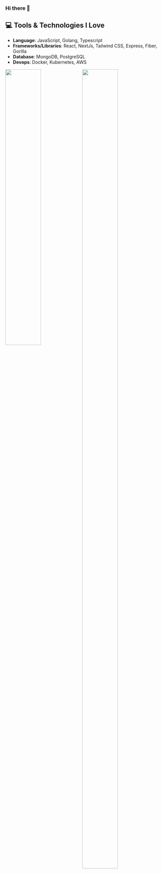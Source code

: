 ### Hi there 👋


## :computer: Tools & Technologies I Love
* **Language**: JavaScript, Golang, Typescript
* **Frameworks/Libraries**: React, NextJs, Tailwind CSS, Express, Fiber, Gorilla
* **Database**: MongoDB, PostgreSQL
* **Devops**: Docker, Kubernetes, AWS

<p align="left"><img align="left" width="47%" src="https://github-readme-stats.vercel.app/api?username=Ciggzy1312&hide=stars&count_private=true&show_icons=true&theme=tokyonight)](https://github.com/anuraghazra/github-readme-stats" /></p>
<img width="47%" height="80%" src="https://github-readme-stats.vercel.app/api/top-langs/?username=Ciggzy1312&layout=compact" />
<!--
**Ciggzy1312/Ciggzy1312** is a ✨ _special_ ✨ repository because its `README.md` (this file) appears on your GitHub profile.

Here are some ideas to get you started:

- 🔭 I’m currently working on ...
- 🌱 I’m currently learning ...
- 👯 I’m looking to collaborate on ...
- 🤔 I’m looking for help with ...
- 💬 Ask me about ...
- 📫 How to reach me: ...
- 😄 Pronouns: ...
- ⚡ Fun fact: ...
-->
